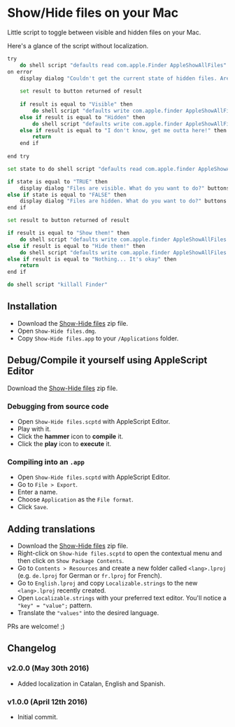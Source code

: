 # Show/Hide files on your Mac

Little script to toggle between visible and hidden files on your Mac.

Here's a glance of the script without localization.

```bash
try
	do shell script "defaults read com.apple.Finder AppleShowAllFiles"
on error
	display dialog "Couldn't get the current state of hidden files. Are they visible or are they hidden?" buttons {"Visible", "Hidden", "I don't know, get me outta here!"} with title "Warning - Show/Hide files" with icon caution
	
	set result to button returned of result
	
	if result is equal to "Visible" then
		do shell script "defaults write com.apple.finder AppleShowAllFiles TRUE"
	else if result is equal to "Hidden" then
		do shell script "defaults write com.apple.finder AppleShowAllFiles FALSE"
	else if result is equal to "I don't know, get me outta here!" then
		return
	end if
	
end try

set state to do shell script "defaults read com.apple.finder AppleShowAllFiles"

if state is equal to "TRUE" then
	display dialog "Files are visible. What do you want to do?" buttons {"Hide them!", "Nothing... It's okay"} default button "Hide them!" with title "Show/Hide files" with icon note
else if state is equal to "FALSE" then
	display dialog "Files are hidden. What do you want to do?" buttons {"Show them!", "Nothing... It's okay"} default button "Show them!" with title "Show/Hide files" with icon note
end if

set result to button returned of result

if result is equal to "Show them!" then
	do shell script "defaults write com.apple.finder AppleShowAllFiles TRUE"
else if result is equal to "Hide them!" then
	do shell script "defaults write com.apple.finder AppleShowAllFiles FALSE"
else if result is equal to "Nothing... It's okay" then
	return
end if

do shell script "killall Finder"
```

## Installation

* Download the [Show-Hide files](https://github.com/hiulit/show-hide-files-script-mac/archive/master.zip) zip file.
* Open `Show-Hide files.dmg`.
* Copy `Show-Hide files.app` to your `/Applications` folder.

## Debug/Compile it yourself using AppleScript Editor

Download the [Show-Hide files](https://github.com/hiulit/show-hide-files-script-mac/archive/master.zip) zip file.

### Debugging from source code
* Open `Show-Hide files.scptd` with AppleScript Editor.
* Play with it.
* Click the **hammer** icon to **compile** it.
* Click the **play** icon to **execute** it.

### Compiling into an `.app`
* Open `Show-Hide files.scptd` with AppleScript Editor.
* Go to `File > Export`.
* Enter a name.
* Choose `Application` as the `File format`.
* Click `Save`.

## Adding translations
* Download the [Show-Hide files](https://github.com/hiulit/show-hide-files-script-mac/archive/master.zip) zip file.
* Right-click on `Show-hide files.scptd` to open the contextual menu and then click on `Show Package Contents`.
* Go to `Contents > Resources` and create a new folder called `<lang>.lproj` (e.g. `de.lproj` for German or `fr.lproj` for French).
* Go to `English.lproj` and copy `Localizable.strings` to the new `<lang>.lproj` recently created.
* Open `Localizable.strings` with your preferred text editor. You'll notice a `"key" = "value";` pattern.
* Translate the `"values"` into the desired language.

PRs are welcome! ;)

## Changelog

### v2.0.0 (May 30th 2016)
* Added localization in Catalan, English and Spanish.

### v1.0.0 (April 12th 2016)
* Initial commit.
